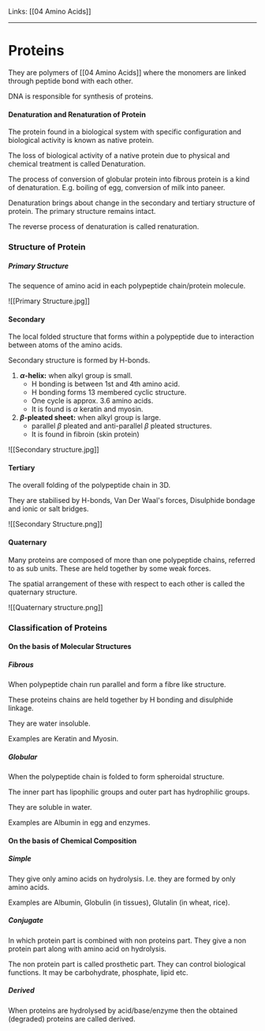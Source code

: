 Links: [[04 Amino Acids]]
___
# Proteins
They are polymers of [[04 Amino Acids]] where the monomers are linked through peptide bond with each other. 

DNA is responsible for synthesis of proteins.

#### Denaturation and Renaturation of Protein
The protein found in a biological system with specific configuration and biological activity is known as native protein. 

The loss of biological activity of a native protein due to physical and chemical treatment is called Denaturation. 

The process of conversion of globular protein into fibrous protein is a kind of denaturation. 
E.g. boiling of egg, conversion of milk into paneer. 

Denaturation brings about change in the secondary and tertiary structure of protein. The primary structure remains intact.

The reverse process of denaturation is called renaturation.

### Structure of Protein
##### Primary Structure
The sequence of amino acid in each polypeptide chain/protein molecule.

![[Primary Structure.jpg]]

#### Secondary
The local folded structure that forms within a polypeptide due to interaction between atoms of the amino acids. 

Secondary structure is formed by H-bonds. 

1. **$\alpha$-helix:** when alkyl group is small. 
   - H bonding is between 1st and 4th amino acid. 
   - H bonding forms 13 membered cyclic structure. 
   - One cycle is approx. 3.6 amino acids.
   - It is found is $\alpha$ keratin and myosin.
1. **$\beta$-pleated sheet:** when alkyl group is large.
   - parallel $\beta$ pleated and anti-parallel $\beta$ pleated structures.
   - It is found in fibroin (skin protein)

![[Secondary structure.jpg]]

#### Tertiary
The overall folding of the polypeptide chain in 3D.

They are stabilised by H-bonds, Van Der Waal's forces, Disulphide bondage and ionic or salt bridges. 

![[Secondary Structure.png]]


#### Quaternary 
Many proteins are composed of more than one polypeptide chains, referred to as sub units. These are held together by some weak forces. 

The spatial arrangement of these with respect to each other is called the quaternary structure. 

![[Quaternary structure.png]]

### Classification of Proteins

#### On the basis of Molecular Structures
##### Fibrous 
When polypeptide chain run parallel and form a fibre like structure.

These proteins chains are held together by H bonding and disulphide linkage. 

They are water insoluble. 

Examples are Keratin and Myosin.

##### Globular
When the polypeptide chain is folded to form spheroidal structure. 

The inner part has lipophilic groups and outer part has hydrophilic groups. 

They are soluble in water.

Examples are Albumin in egg and enzymes. 

#### On the basis of Chemical Composition 
##### Simple 
They give only amino acids on hydrolysis. I.e. they are formed by only amino acids.

Examples are Albumin, Globulin (in tissues), Glutalin (in wheat, rice). 

##### Conjugate 
In which protein part is combined with non proteins part. 
They give a non protein part along with amino acid on hydrolysis.

The non protein part is called prosthetic part. They can control biological functions. It may be carbohydrate, phosphate, lipid etc.

##### Derived 
When proteins are hydrolysed by acid/base/enzyme then the obtained (degraded) proteins are called derived. 



